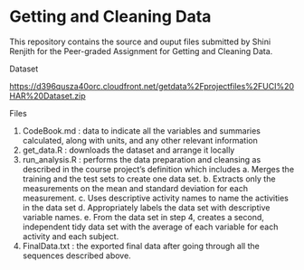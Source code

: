 # Getting and Cleaning Data

This repository contains the source and ouput files submitted by Shini Renjith for the Peer-graded Assignment for Getting and Cleaning Data.

Dataset

https://d396qusza40orc.cloudfront.net/getdata%2Fprojectfiles%2FUCI%20HAR%20Dataset.zip

Files

1. CodeBook.md : data to indicate all the variables and summaries calculated, along with units, and any other relevant information
2. get_data.R : downloads the dataset and arrange it locally
3. run_analysis.R : performs the data preparation and cleansing as described in the course project’s definition which includes
	a. Merges the training and the test sets to create one data set.
	b. Extracts only the measurements on the mean and standard deviation for each measurement.
	c. Uses descriptive activity names to name the activities in the data set
	d. Appropriately labels the data set with descriptive variable names.
	e. From the data set in step 4, creates a second, independent tidy data set with the average of each variable for each activity and each subject.
4. FinalData.txt : the exported final data after going through all the sequences described above.